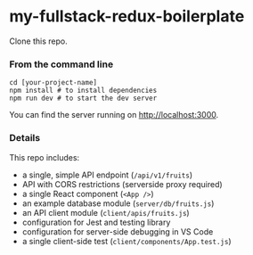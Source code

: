 # my-fullstack-redux-boilerplate

Clone this repo.

### From the command line

```
cd [your-project-name]
npm install # to install dependencies
npm run dev # to start the dev server
```

You can find the server running on [http://localhost:3000](http://localhost:3000).

### Details

This repo includes:

* a single, simple API endpoint (`/api/v1/fruits`)
* API with CORS restrictions (serverside proxy required)
* a single React component (`<App />`)
* an example database module (`server/db/fruits.js`)
* an API client module (`client/apis/fruits.js`)
* configuration for Jest and testing library
* configuration for server-side debugging in VS Code
* a single client-side test (`client/components/App.test.js`)
